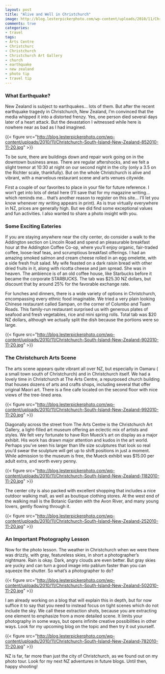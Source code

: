 ```yaml
---
layout: post
title: "Alive and Well in Christchurch"
image: http://blog.lesterpickerphoto.com/wp-content/uploads/2010/11/Christchurch-South-Island-New-Zealand-652010-11-20.jpg
comments: true
categories:
- travel
tags:
- Arts Centre
- Christchurc
- Christchurch
- Christchurch Art Gallery
- church
- earthquake
- new zealand
- photo tip
- travel tip
---
```

<h3>What Earthquake?</h3>
New Zealand is subject to earthquakes... lots of them. But after the recent earthquake tragedy in Christchurch, New Zealand, I’m convinced that the media whipped it into a distorted frenzy. Yes, one person died several days later of a heart attack. But the devastation I witnessed while here is nowhere near as bad as I had imagined.

{{< figure src="http://blog.lesterpickerphoto.com/wp-content/uploads/2010/11/Christchurch-South-Island-New-Zealand-852010-11-20.jpg" >}}

To be sure, there are buildings down and repair work going on in the downtown business areas. There are regular aftershocks, and we felt a slight tremor at 10:30 at night on our second night in the city (only a 3.5 on the Richter scale, thankfully). But on the whole Christchurch is alive and vibrant, with a marvelous restaurant scene and arts venues citywide.

First a couple of our favorites to place in your file for future reference. I won’t get into lots of detail here (I’ll save that for my magazine writing... which reminds me... that’s another reason to register on this site... I’ll let you know whenever my writing appears in print). As is true virtually everywhere in NZ, prices are generally high. But we did find some exceptional values and fun activities. I also wanted to share a photo insight with you.

<h3>Some Exciting Eateries</h3>
If you are staying anywhere near the city center, do consider a walk to the Addington section on Lincoln Road and spend an pleasurable breakfast hour at the Addington Coffee Co-op, where you’ll enjoy organic, fair-traded coffee, loose-leaf teas, and scrumptious breakfast offerings. I had an amazing smoked salmon and cream cheese rolled in an egg omelette, with a side fresh fruit salad. My wife feasted on a dark raisin bread with other dried fruits in it, along with ricotta cheese and jam spread. She was in heaven. The ambience is of an old coffee house, like Starbucks before it became the corporate STARBUCKS. The tab was $25.30 NZ dollars, but discount that by around 25% for the favorable exchange rate.

For lunches and dinners, there is a wide variety of options in Christchurch, encompassing every ethnic food imaginable. We tried a very plain looking Chinese restaurant called Sampan, on the corner of Columbo and Tuam Roads. This family-run restaurant surprised us with generous plates of seafood and fresh vegetables, rice and mini spring rolls. Total tab was $20 NZ dollars, although we actually split the dish because the portions were so large.

{{< figure src="http://blog.lesterpickerphoto.com/wp-content/uploads/2010/11/Christchurch-South-Island-New-Zealand-902010-11-20.jpg" >}}

<h3>The Christchurch Arts Scene</h3>
The arts scene appears quite vibrant all over NZ, but especially in Oamaru ( a small town south of Christchurch) and in Christchurch itself. We had a lovely time in Christchurch at The Arts Centre, a repurposed church building that houses dozens of arts and crafts shops, including several that offer original Maori art. There is a fine cafe located on the second floor with nice views of the tree-lined area.

{{< figure src="http://blog.lesterpickerphoto.com/wp-content/uploads/2010/11/Christchurch-South-Island-New-Zealand-992010-11-20.jpg" >}}

Diagonally across the street from The Arts Centre is the Christchurch Art Gallery, a light-filled art museum offering an eclectic mix of artists and styles. We felt very fortunate to have Ron Mueck’s art on display as a major exhibit. His work has drawn major attention and kudos in the art world. Perhaps you’ve seen his larger than life size sculptures that look so real you’d swear the sculpture will get up to shift positions in just a moment. While admission to the museum is free, the Mueck exhibit was $15.00 per adult extra, and worth every penny.

{{< figure src="http://blog.lesterpickerphoto.com/wp-content/uploads/2010/11/Christchurch-South-Island-New-Zealand-1182010-11-20.jpg" >}}

The center city is also packed with excellent shopping that includes a nice outdoor walking mall, as well as boutique clothing stores. At the west end of the walking mall is the Botanic Garden with the Avon River, and many young lovers, gently flowing through it.

{{< figure src="http://blog.lesterpickerphoto.com/wp-content/uploads/2010/11/Christchurch-South-Island-New-Zealand-252010-11-20.jpg" >}}

<h3>An Important Photography Lesson</h3>
Now for the photo lesson. The weather in Christchurch when we were there was drizzly, with gray, featureless skies, in short a photographer’s nightmare. Rain is okay. Dark, angry clouds are even better. But gray skies are yucky and can turn a good image into pablum faster than you can squeeze the shutter. So what’s a photographer to do?

{{< figure src="http://blog.lesterpickerphoto.com/wp-content/uploads/2010/11/Christchurch-South-Island-New-Zealand-502010-11-20.jpg" >}}

I am already working on a blog that will explain this in depth, but for now suffice it to say that you need to instead focus on tight scenes which do not include the sky. We call these extraction shots, because you are extracting one element to emphasize from a more detailed scene. It limits your photography in some ways, but opens infinite creative possibilities in other ways. Look for my upcoming blog on the topic and then try it out yourself.

{{< figure src="http://blog.lesterpickerphoto.com/wp-content/uploads/2010/11/Christchurch-South-Island-New-Zealand-782010-11-20.jpg" >}}

NZ is far, far more than just the city of Christchurch, as we found out on my photo tour. Look for my next NZ adventures in future blogs. Until then, happy shooting!